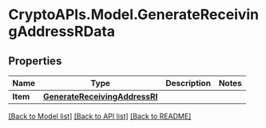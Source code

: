 # CryptoAPIs.Model.GenerateReceivingAddressRData

## Properties

Name | Type | Description | Notes
------------ | ------------- | ------------- | -------------
**Item** | [**GenerateReceivingAddressRI**](GenerateReceivingAddressRI.md) |  | 

[[Back to Model list]](../README.md#documentation-for-models) [[Back to API list]](../README.md#documentation-for-api-endpoints) [[Back to README]](../README.md)


